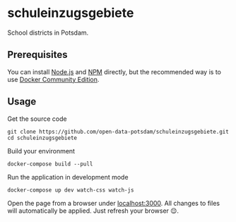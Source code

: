 # schuleinzugsgebiete
School districts in Potsdam.

## Prerequisites
You can install [Node.js](https://nodejs.org) and [NPM](https://www.npmjs.com) directly, but the recommended way is to use [Docker Community Edition](https://store.docker.com/search?offering=community&type=edition).

## Usage
Get the source code

``` shell
git clone https://github.com/open-data-potsdam/schuleinzugsgebiete.git
cd schuleinzugsgebiete
```

Build your environment

``` shell
docker-compose build --pull
```

Run the application in development mode

``` shell
docker-compose up dev watch-css watch-js
```

Open the page from a browser under [localhost:3000](http://localhost:3000). All changes to files will automatically be applied. Just refresh your browser 😌.
